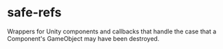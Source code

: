 # safe-refs
Wrappers for Unity components and callbacks that handle the case that a Component's GameObject may have been destroyed.

